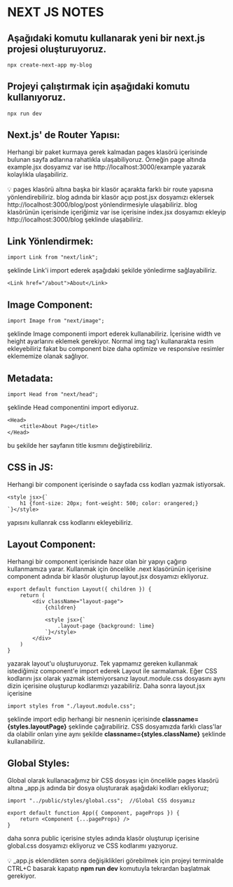 # NEXT JS NOTES

## Aşağıdaki komutu kullanarak yeni bir next.js projesi oluşturuyoruz.
```
npx create-next-app my-blog
```

## Projeyi çalıştırmak için aşağıdaki komutu kullanıyoruz.
```
npx run dev
```

## Next.js' de Router Yapısı: 
Herhangi bir paket kurmaya gerek kalmadan pages klasörü içerisinde bulunan sayfa adlarına rahatlıkla ulaşabiliyoruz. Örneğin page altında example.jsx dosyamız var ise http://localhost:3000/example yazarak kolaylıkla ulaşabiliriz. <br> <br>
💡 pages klasörü altına başka bir klasör açarakta farklı bir route yapısına yönlendirebiliriz. blog adında bir klasör açıp post.jsx dosyamızı eklersek http://localhost:3000/blog/post yönlendirmesiyle ulaşabiliriz. blog klasörünün içerisinde içeriğimiz var ise içerisine index.jsx dosyamızı ekleyip http://localhost:3000/blog şeklinde ulaşabiliriz.

## Link Yönlendirmek:
```
import Link from "next/link";
```
şeklinde Link'i import ederek aşağıdaki şekilde yönledirme sağlayabiliriz.
```
<Link href="/about">About</Link>
```

## Image Component: 
```
import Image from "next/image";
```
şeklinde Image componenti import ederek kullanabiliriz. İçerisine width ve height ayarlarını eklemek gerekiyor. Normal img tag'ı kullanarakta resim ekleyebiliriz fakat bu component bize daha optimize ve responsive resimler eklememize olanak sağlıyor.

## Metadata:
```
import Head from "next/head";
```
şeklinde Head componentini import ediyoruz.
```
<Head>
    <title>About Page</title>
</Head>
```
bu şekilde her sayfanın title kısmını değiştirebiliriz.

## CSS in JS:
Herhangi bir component içerisinde o sayfada css kodları yazmak istiyorsak.
```
<style jsx>{`
    h1 {font-size: 20px; font-weight: 500; color: orangered;}
`}</style>
```
yapısını kullanrak css kodlarını ekleyebiliriz.

## Layout Component:
Herhangi bir component içerisinde hazır olan bir yapıyı çağırıp kullanmamıza yarar. Kullanmak için öncelikle .next klasörünün içerisine component adında bir klasör oluşturup layout.jsx dosyamızı ekliyoruz.
```
export default function Layout({ children }) {
    return (
        <div className="layout-page">
            {children}

            <style jsx>{`
                .layout-page {background: lime}
            `}</style>
        </div>
    )
}
```
yazarak layout'u oluşturuyoruz. Tek yapmamız gereken kullanmak istediğimiz component'e import ederek Layout ile sarmalamak. Eğer CSS kodlarını jsx olarak yazmak istemiyorsanız layout.module.css dosyasını aynı dizin içerisine oluşturup kodlarımızı yazabiliriz. Daha sonra layout.jsx içerisine 
```
import styles from "./layout.module.css";
```
şeklinde import edip herhangi bir nesnenin içerisinde <b>classname={styles.layoutPage}</b> şeklinde çağırabiliriz. CSS dosyamızda farklı class'lar da olabilir onları yine aynı şekilde <b>classname={styles.className}</b> şeklinde kullanabiliriz.

## Global Styles:
Global olarak kullanacağımız bir CSS dosyası için öncelikle pages klasörü altına _app.js adında bir dosya oluşturarak aşağıdaki kodları ekliyoruz;
```
import "../public/styles/global.css";  //Global CSS dosyamız

export default function App({ Component, pageProps }) {
    return <Component {...pageProps} />
}
```
daha sonra public içerisine styles adında klasör oluşturup içerisine global.css dosyamızı ekliyoruz ve CSS kodlarımı yazıyoruz. <br><br>
💡 _app.js eklendikten sonra değişiklikleri görebilmek için projeyi terminalde CTRL+C basarak kapatıp <b>npm run dev</b> komutuyla tekrardan başlatmak gerekiyor.